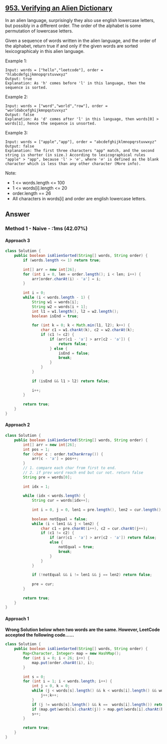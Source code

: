 ## [953. Verifying an Alien Dictionary](https://leetcode.com/problems/verifying-an-alien-dictionary/)

In an alien language, surprisingly they also use english lowercase letters, but possibly in a different order. The order of the alphabet is some permutation of lowercase letters.

Given a sequence of words written in the alien language, and the order of the alphabet, return true if and only if the given words are sorted lexicographicaly in this alien language.

 

Example 1:
```
Input: words = ["hello","leetcode"], order = "hlabcdefgijkmnopqrstuvwxyz"
Output: true
Explanation: As 'h' comes before 'l' in this language, then the sequence is sorted.
```
Example 2:
```
Input: words = ["word","world","row"], order = "worldabcefghijkmnpqstuvxyz"
Output: false
Explanation: As 'd' comes after 'l' in this language, then words[0] > words[1], hence the sequence is unsorted.
```
Example 3:
```
Input: words = ["apple","app"], order = "abcdefghijklmnopqrstuvwxyz"
Output: false
Explanation: The first three characters "app" match, and the second string is shorter (in size.) According to lexicographical rules "apple" > "app", because 'l' > '∅', where '∅' is defined as the blank character which is less than any other character (More info).
```

Note:

- 1 <= words.length <= 100
- 1 <= words[i].length <= 20
- order.length == 26
- All characters in words[i] and order are english lowercase letters.

## Answer
### Method 1 - Naive - :1ms (42.07%)

#### Approach 3

```java
class Solution {
    public boolean isAlienSorted(String[] words, String order) {
        if (words.length <= 1) return true;
        
        int[] arr = new int[26];
        for (int i = 0, len = order.length(); i < len; i++) {
            arr[order.charAt(i) - 'a'] = i;
        }
        
        int i = 0;
        while (i < words.length - 1) {
            String w1 = words[i];
            String w2 = words[i + 1];
            int l1 = w1.length(), l2 = w2.length();
            boolean isEnd = true;
            
            for (int k = 0; k < Math.min(l1, l2); k++) {
                char c1 = w1.charAt(k), c2 = w2.charAt(k);
                if (c1 != c2) {
                    if (arr[c1 - 'a'] > arr[c2 - 'a']) {
                        return false;
                    } else {
                        isEnd = false;
                        break;
                    }
                }
            }
            
            if (isEnd && l1 > l2) return false;
            
            i++;
        }
        
        return true;
    }
}
```

#### Approach 2

```java
class Solution {
    public boolean isAlienSorted(String[] words, String order) {
        int[] arr = new int[26];
        int pos = 1;
        for (char c : order.toCharArray()) {
            arr[c - 'a'] = pos++;
        }
        // 1. compare each char from first to end.
        // 2. if prev word reach end but cur not. return false
        String pre = words[0];
        
        int idx = 1;
        
        while (idx < words.length) {
            String cur = words[idx++];
            
            int i = 0, j = 0, len1 = pre.length(), len2 = cur.length();
            
            boolean notEqual = false;
            while (i < len1 && j < len2) {
                char c1 = pre.charAt(i++), c2 = cur.charAt(j++);
                if (c1 != c2) {
                    if (arr[c1 - 'a'] > arr[c2 - 'a']) return false;
                    else {
                        notEqual = true;
                        break;
                    }
                }
            }
            
            if (!notEqual && i != len1 && j == len2) return false;
            
            pre = cur;
        }
        
        return true;
    }
}
```

#### Approach 1
**Wrong Solution below when two words are the same. However, LeetCode accepted the following code......**

```java
class Solution {
    public boolean isAlienSorted(String[] words, String order) {
        Map<Character, Integer> map = new HashMap();
        for (int i = 0; i < 26; i++) {
            map.put(order.charAt(i), i);
        }
        
        int s = 0;
        for (int i = 1; i < words.length; i++) {
            int j = 0, k = 0;
            while (j < words[s].length() && k < words[i].length() && words[s].charAt(j) == words[i].charAt(k)) {
                j++;k++;
            }
            if (j != words[s].length() && k ==  words[i].length()) return false;
            if (map.get(words[s].charAt(j)) > map.get(words[i].charAt(k))) return false;
            s++;
        }
        
        return true;
    }
}
```
